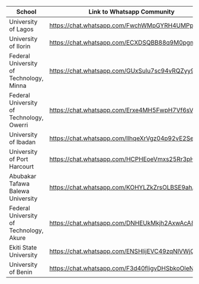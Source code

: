 | School | Link to Whatsapp Community |
| --- | --- |
| University of Lagos | https://chat.whatsapp.com/FwchWMpGYRH4UMPptF8rNC |
| University of Ilorin  | https://chat.whatsapp.com/ECXDSQBB88q9M0pgmk5r2k |
| Federal University of Technology, Minna | https://chat.whatsapp.com/GUxSulu7sc94vRQZyy9nK6 |
| Federal University of Technology, Owerri | https://chat.whatsapp.com/Erxe4MH5FwpH7Vf6sVbK4C |
| University of Ibadan | https://chat.whatsapp.com/IlhqeXrVgz04p92vE2SeUF |
| University of Port Harcourt  | https://chat.whatsapp.com/HCPHEoeVmxs25Rr3pH2Mwy |
| Abubakar Tafawa Balewa University | https://chat.whatsapp.com/KOHYLZkZrsOLBSE9ahAlBX |
| Federal University of Technology, Akure | https://chat.whatsapp.com/DNHEUkMkjh2AxwAcA8532V |
| Ekiti State University | https://chat.whatsapp.com/ENSHlijEVC49zqNlVWjQuc |
| University of Benin | https://chat.whatsapp.com/F3d40fIigvDHSbkoOleN1q |
